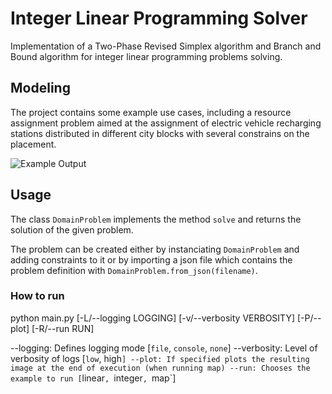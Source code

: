 # Integer Linear Programming Solver

Implementation of a Two-Phase Revised Simplex algorithm and Branch and Bound algorithm for integer linear programming problems solving.

## Modeling

The project contains some example use cases, including a resource assignment problem aimed at the assignment of electric vehicle recharging stations distributed in different city blocks with several constrains on the placement.

![Example Output](https://github.com/riccardodm97/simplexCdmo2/blob/main/res/rome_output.png)

## Usage

The class `DomainProblem` implements the method `solve` and returns the solution of the given problem.

The problem can be created either by instanciating `DomainProblem` and adding constraints to it or by importing a json file which contains the problem definition with `DomainProblem.from_json(filename)`.

### How to run

python main.py [-L/--logging LOGGING] [-v/--verbosity VERBOSITY] [-P/--plot] [-R/--run RUN]

--logging: Defines logging mode [`file`, `console`, `none`]
--verbosity: Level of verbosity of logs [`low`, high`]
--plot: If specified plots the resulting image at the end of execution (when running map)
--run: Chooses the example to run [`linear`, `integer`, `map`]
 
